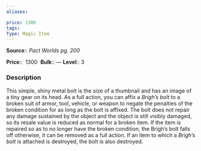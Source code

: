 ```yaml
---
aliases: 

price: 1300 
tags: 
Type: Magic Item
---
```

**Source**:: _Pact Worlds pg. 200_  

**Price**::  1300 
**Bulk**:: —
**Level**:: 3

### Description

This simple, shiny metal bolt is the size of a thumbnail and has an image of a tiny gear on its head. As a full action, you can affix a _Brigh’s bolt_ to a broken suit of armor, tool, vehicle, or weapon to negate the penalties of the broken condition for as long as the bolt is affixed. The bolt does not repair any damage sustained by the object and the object is still visibly damaged, so its resale value is reduced as normal for a broken item. If the item is repaired so as to no longer have the broken condition, the Brigh’s bolt falls off otherwise, it can be removed as a full action. If an item to which a _Brigh’s bolt_ is attached is destroyed, the bolt is also destroyed.
